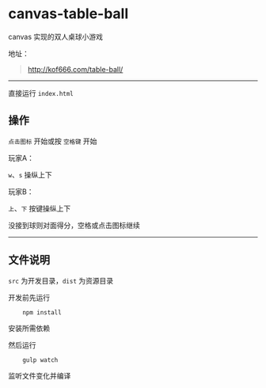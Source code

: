 # canvas-table-ball

canvas 实现的双人桌球小游戏

地址：

> http://kof666.com/table-ball/

---

直接运行 `index.html`

## 操作

`点击图标` 开始或按 `空格键` 开始

玩家A：

`w`、`s` 操纵上下

玩家B：

`上`、`下` 按键操纵上下

没接到球则对面得分，空格或点击图标继续

---

## 文件说明

`src` 为开发目录，`dist` 为资源目录

开发前先运行

```
	npm install
```

安装所需依赖

然后运行

```
	gulp watch
```

监听文件变化并编译

